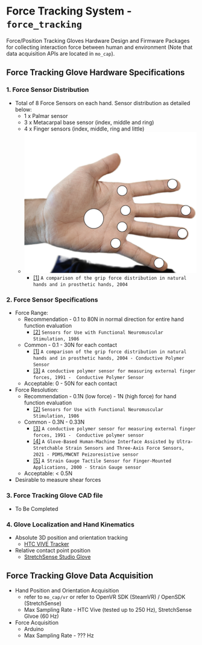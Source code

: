 # Force Tracking System - `force_tracking`
Force/Position Tracking Gloves Hardware Design and Firmware Packages for collecting interaction force between human and environment (Note that data acquisition APIs are located in `mo_cap`).

## Force Tracking Glove Hardware Specifications

### 1. Force Sensor Distribution
- Total of 8 Force Sensors on each hand. Sensor distribution as detailed below:
    - 1 x Palmar sensor
    - 3 x Metacarpal base sensor (index, middle and ring)
    - 4 x Finger sensors (index, middle, ring and little)
    - ![sensor_dist](./diagram/sensor_dist.png)
        -  [[1]](https://doi.org/10.1080/09638280410001704278) `A comparison of the grip force distribution in natural hands and in prosthetic hands, 2004`

### 2. Force Sensor Specifications
- Force Range:
    - Recommendation - 0.1 to 80N in normal direction for entire hand function evaluation
        - [[2]](https://doi.org/10.1109/TBME.1986.325808) `Sensors for Use with Functional Neuromuscular Stimulation, 1986`
    - Common - 0.1 - 30N for each contact
        -  [[1]](https://doi.org/10.1080/09638280410001704278) `A comparison of the grip force distribution in natural hands and in prosthetic hands, 2004 - Conductive Polymer Sensor`
        - [[3]](https://doi.org/10.1016/0021-9290(91)90310-J) `A conductive polymer sensor for measuring external finger forces, 1991 -  Conductive Polymer Sensor`
    - Acceptable: 0 - 50N for each contact
- Force Resolution: 
    - Recommendation - 0.1N (low force) - 1N (high force) for hand function evaluation
        - [[2]](https://doi.org/10.1109/TBME.1986.325808) `Sensors for Use with Functional Neuromuscular Stimulation, 1986`
    - Common - 0.3N - 0.33N  
        - [[3]](https://doi.org/10.1016/0021-9290(91)90310-J) `A conductive polymer sensor for measuring external finger forces, 1991 -  Conductive polymer sensor`
        - [[4]](https://doi.org/10.1109/Transducers50396.2021.9495692) `A Glove-Based Human-Machine Interface Assisted by Ultra-Stretchable Strain Sensors and Three-Axis Force Sensors, 2021 - PDMS/MWCNT Peizoresistive sensor`
        - [[5]](https://doi.org/10.1109/IMTC.2000.848849) `A Strain Gauge Tactile Sensor for Finger-Mounted Applications, 2000 - Strain Gauge sensor`
    - Acceptable: < 0.5N
- Desirable to measure shear forces

### 3. Force Tracking Glove CAD file
- To Be Completed

### 4. Glove Localization and Hand Kinematics
- Absolute 3D position and orientation tracking 
    - [HTC VIVE Tracker](https://www.vive.com/au/accessory/tracker3/)
- Relative contact point position
    - [StretchSense Studio Glove](https://stretchsense.com/mocap-studio/)

## Force Tracking Glove Data Acquisition
- Hand Position and Orientation Acquisition
    - refer to `mo_cap/vr` or refer to OpenVR SDK (SteamVR) / OpenSDK (StretchSense)
    - Max Sampling Rate - HTC Vive (tested up to 250 Hz), StretchSense Glvoe (60 Hz)
- Force Acquisition
    - Arduino
    - Max Sampling Rate - ??? Hz

